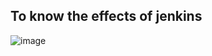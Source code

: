 ## To know the effects of jenkins
![image](https://user-images.githubusercontent.com/71001536/165302076-9e14594a-40f4-41dd-b837-b396a49994a0.png)
